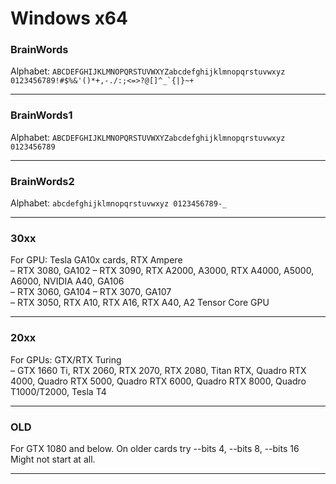 # Windows x64


### BrainWords<br>
Alphabet: ```ABCDEFGHIJKLMNOPQRSTUVWXYZabcdefghijklmnopqrstuvwxyz 0123456789!#$%&'()*+,-./:;<=>?@[]^_`{|}~+```<hr>

### BrainWords1<br>
Alphabet: ```ABCDEFGHIJKLMNOPQRSTUVWXYZabcdefghijklmnopqrstuvwxyz 0123456789```<hr>

### BrainWords2<br>
Alphabet: ```abcdefghijklmnopqrstuvwxyz 0123456789-_```<hr>

### 30xx
For GPU: Tesla GA10x cards, RTX Ampere <br>
– RTX 3080, GA102 – RTX 3090, RTX A2000, A3000, RTX A4000, A5000, A6000, NVIDIA A40, GA106 <br>
– RTX 3060, GA104 – RTX 3070, GA107 <br>
– RTX 3050, RTX A10, RTX A16, RTX A40, A2 Tensor Core GPU<hr>

### 20xx
For GPUs: GTX/RTX Turing <br>
– GTX 1660 Ti, RTX 2060, RTX 2070, RTX 2080, Titan RTX, Quadro RTX 4000, Quadro RTX 5000, Quadro RTX 6000, Quadro RTX 8000, Quadro T1000/T2000, Tesla T4<hr>

### OLD 
For GTX 1080 and below. On older cards try --bits 4, --bits 8, --bits 16<br>
Might not start at all.<hr>
